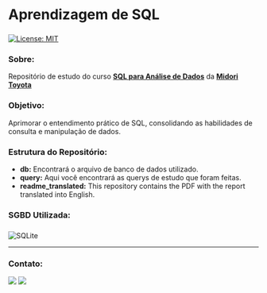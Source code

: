 # Aprendizagem de SQL

###
[![License: MIT](https://img.shields.io/badge/License-MIT-black.svg)](https://opensource.org/licenses/MIT) 

### Sobre:

Repositório de estudo do curso <a href="https://www.udemy.com/course/sql-para-analise-de-dados/">**SQL para Análise de Dados**</a> da <a href="https://github.com/MidoriToyota">**Midori Toyota**</a> 

### Objetivo:

Aprimorar o entendimento prático de SQL, consolidando as habilidades de consulta e manipulação de dados.

### Estrutura do Repositório:
- <strong>db:</strong> Encontrará o arquivo de banco de dados utilizado.  
- <strong>query:</strong> Aqui você encontrará as querys de estudo que foram feitas.
- <strong>readme_translated:</strong> This repository contains the PDF with the report translated into English.

### SGBD Utilizada:
###
![SQLite](https://img.shields.io/badge/sqlite-%2307405e.svg?style=for-the-badge&logo=sqlite&logoColor=white&color=black)

---
### Contato:

<div>
  <a href="https://linkedin.com/in/marcospontesjunior" target="_blank"><img src="https://img.shields.io/badge/linkedin-%230077B5.svg?style=for-the-badge&logo=linkedin&logoColor=white&color=black" target="_blank"></a>  
  <a href = "mailto:marcospntsjunior@gmail.com"><img src="https://img.shields.io/badge/Gmail-D14836?style=for-the-badge&logo=gmail&logoColor=white&color=black" target="_blank"></a>
</div>
